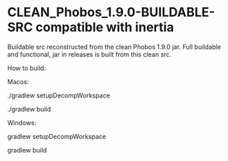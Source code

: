# CLEAN_Phobos_1.9.0-BUILDABLE-SRC compatible with inertia

Buildable src reconstructed from the clean Phobos 1.9.0 jar. Full buildable and functional, jar in releases is built from this clean src. 




How to build:


Macos: 

./gradlew setupDecompWorkspace

./gradlew build



Windows: 

gradlew setupDecompWorkspace

gradlew build

